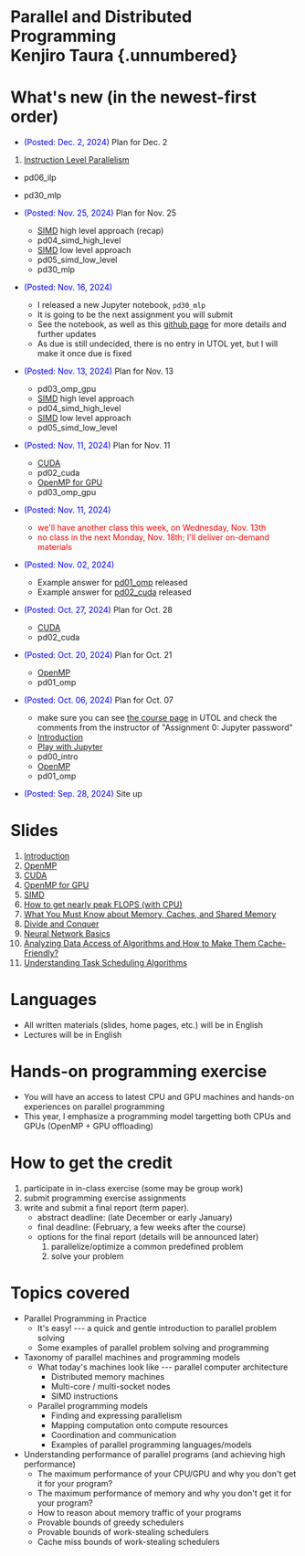 <link rel="stylesheet" href="scripts/style.css">

# Parallel and Distributed Programming <br/> Kenjiro Taura {.unnumbered}

# What's new (in the newest-first order)

* <font color=blue>(Posted: Dec. 2, 2024)</font> Plan for Dec. 2
1. [Instruction Level Parallelism](slides/peak_cpu.pdf)
  * pd06\_ilp
  * pd30\_mlp
  
* <font color=blue>(Posted: Nov. 25, 2024)</font> Plan for Nov. 25
  * [SIMD](slides/simd.pdf) high level approach (recap)
  * pd04\_simd\_high\_level
  * [SIMD](slides/simd.pdf) low level approach
  * pd05\_simd\_low\_level
  * pd30\_mlp

* <font color=blue>(Posted: Nov. 16, 2024)</font> 
  * I released a new Jupyter notebook, `pd30_mlp`
  * It is going to be the next assignment you will submit  
  * See the notebook, as well as this [github page](https://github.com/taura/parallel-distributed-programming-code-2024/tree/main/30mlp) for more details and further updates
  * As due is still undecided, there is no entry in UTOL yet, but I will make it once due is fixed

* <font color=blue>(Posted: Nov. 13, 2024)</font> Plan for Nov. 13
  * pd03\_omp\_gpu
  * [SIMD](slides/simd.pdf) high level approach
  * pd04\_simd\_high\_level
  * [SIMD](slides/simd.pdf) low level approach
  * pd05\_simd\_low\_level

* <font color=blue>(Posted: Nov. 11, 2024)</font> Plan for Nov. 11
  * [CUDA](slides/cuda.pdf)
  * pd02\_cuda
  * [OpenMP for GPU](slides/openmp_gpu.pdf)
  * pd03\_omp\_gpu

* <font color=blue>(Posted: Nov. 11, 2024)</font>
  * <font color="red">we'll have another class this week, on Wednesday, Nov. 13th</font>
  * <font color="red">no class in the next Monday, Nov. 18th; I'll deliver on-demand materials</font>

* <font color=blue>(Posted: Nov. 02, 2024)</font> 
  * Example answer for [pd01\_omp](ans/pd01_omp/pd01_omp.sos.ans.html) released
  * Example answer for [pd02\_cuda](ans/pd02_cuda/pd02_cuda.sos.ans.html) released

* <font color=blue>(Posted: Oct. 27, 2024)</font> Plan for Oct. 28
  * [CUDA](slides/cuda.pdf)
  * pd02_cuda

* <font color=blue>(Posted: Oct. 20, 2024)</font> Plan for Oct. 21
  * [OpenMP](slides/openmp.pdf)
  * pd01_omp

* <font color=blue>(Posted: Oct. 06, 2024)</font> Plan for Oct. 07
  * make sure you can see [the course page](https://utol.ecc.u-tokyo.ac.jp/lms/course?idnumber=2024_4884_4840-1004_01) in UTOL and check the comments from the instructor of "Assignment 0: Jupyter password"
  * [Introduction](slides/intro.pdf)
  * [Play with Jupyter](https://taura.github.io/programming-languages/html/jupyter.html?lang=en)
  * pd00_intro
  * [OpenMP](slides/openmp.pdf)
  * pd01_omp
* <font color=blue>(Posted: Sep. 28, 2024)</font> Site up

# Slides

1. [Introduction](slides/intro.pdf)
1. [OpenMP](slides/openmp.pdf)
1. [CUDA](slides/cuda.pdf)
1. [OpenMP for GPU](slides/openmp_gpu.pdf)
1. [SIMD](slides/simd.pdf)
1. [How to get nearly peak FLOPS (with CPU)](slides/peak_cpu.pdf)
1. [What You Must Know about Memory, Caches, and Shared Memory](slides/memory.pdf)
1. [Divide and Conquer](slides/divide_and_conquer.pdf)
1. [Neural Network Basics](slides/nn.pdf)
1. [Analyzing Data Access of Algorithms and How to Make Them Cache-Friendly?](slides/cache.pdf)
1. [Understanding Task Scheduling Algorithms](slides/worksteal.pdf)

# Languages

* All written materials (slides, home pages, etc.) will be in English
* Lectures will be in English

# Hands-on programming exercise

* You will have an access to latest CPU and GPU machines and hands-on experiences on parallel programming
* This year, I emphasize a programming model targetting both CPUs and GPUs (OpenMP + GPU offloading)

# How to get the credit

1. participate in in-class exercise (some may be group work)
1. submit programming exercise assignments
1. write and submit a final report (term paper).
    * abstract deadline: (late December or early January)
    * final deadline: (February, a few weeks after the course)
    * options for the final report (details will be announced later)
      1. parallelize/optimize a common predefined problem
      1. solve your problem

# Topics covered

* Parallel Programming in Practice
  * It's easy! --- a quick and gentle introduction to parallel problem solving
  * Some examples of parallel problem solving and programming
* Taxonomy of parallel machines and programming models
  * What today's machines look like --- parallel computer architecture
    * Distributed memory machines
    * Multi-core / multi-socket nodes
    * SIMD instructions
  * Parallel programming models
    * Finding and expressing parallelism
    * Mapping computation onto compute resources
    * Coordination and communication
    * Examples of parallel programming languages/models
* Understanding performance of parallel programs (and achieving high performance)
  * The maximum performance of your CPU/GPU and why you don't get it for your program?
  * The maximum performance of memory and why you don't get it for your program?
  * How to reason about memory traffic of your programs
  * Provable bounds of greedy schedulers
  * Provable bounds of work-stealing schedulers
  * Cache miss bounds of work-stealing schedulers


